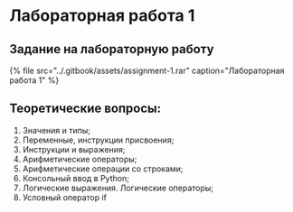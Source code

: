 # Лабораторная работа 1

## Задание на лабораторную работу

{% file src="../.gitbook/assets/assignment-1.rar" caption="Лабораторная работа 1" %}

## Теоретические вопросы:

1. Значения и типы;
2. Переменные, инструкции присвоения;
3. Инструкции и выражения;
4. Арифметические операторы;
5. Арифметические операции со строками;
6. Консольный ввод в Python;
7. Логические выражения. Логические операторы;
8. Условный оператор if



